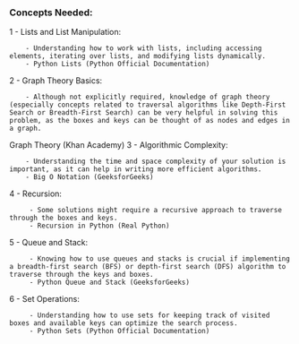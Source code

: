 ### Concepts Needed:

1 - Lists and List Manipulation:

        - Understanding how to work with lists, including accessing elements, iterating over lists, and modifying lists dynamically.
        - Python Lists (Python Official Documentation)
2 - Graph Theory Basics:

        - Although not explicitly required, knowledge of graph theory (especially concepts related to traversal algorithms like Depth-First Search or Breadth-First Search) can be very helpful in solving this problem, as the boxes and keys can be thought of as nodes and edges in a graph.
Graph Theory (Khan Academy)
3 - Algorithmic Complexity:

        - Understanding the time and space complexity of your solution is important, as it can help in writing more efficient algorithms.
        - Big O Notation (GeeksforGeeks)
4 - Recursion:

         - Some solutions might require a recursive approach to traverse through the boxes and keys.
         - Recursion in Python (Real Python)
5 - Queue and Stack:

         - Knowing how to use queues and stacks is crucial if implementing a breadth-first search (BFS) or depth-first search (DFS) algorithm to traverse through the keys and boxes.
         - Python Queue and Stack (GeeksforGeeks)
6 - Set Operations:

         - Understanding how to use sets for keeping track of visited boxes and available keys can optimize the search process.
         - Python Sets (Python Official Documentation)
